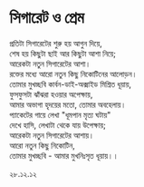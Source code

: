 # সিগারেট ও প্রেম

প্রতিটা সিগারেটের শুরু হয় আগুন দিয়ে,  
শেষ হয় কিছুটা ছাই আর কিছুটা আশা নিয়ে;  
আরেকটা নতুন সিগারেটের আশা।  
রক্তের মধ্যে আরো নতুন কিছু নিকোটিনের আলোড়ন।  
তোমার মুখচ্ছবি কার্বন-ডাই-অক্সাইড মিশ্রিত ধূয়ায়,  
ফুসফুসটা ঝাঁঝরা হওয়ার অপেক্ষায়,  
আমার অভাগা হৃদয়ের মতো, তোমার অবহেলায়।  
প্যাকেটের গায়ে লেখা "ধূমপান মৃত্য ঘটায়"  
দেখে হাসি, লেখাটা থেকে যায় উপেক্ষায়;  
আরেকটা নতুন সিগারেটের আশায়।  
আরো নতুন কিছু নিকোটিন,  
তোমার মুখচ্ছবি - আমার মুখনিঃসৃত ধূয়ায়।।

  
২৮.১২.১২

